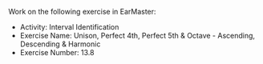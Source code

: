 Work on the following exercise in EarMaster:
- Activity: Interval Identification
- Exercise Name: Unison, Perfect 4th, Perfect 5th & Octave - Ascending, Descending & Harmonic
- Exercise Number: 13.8

